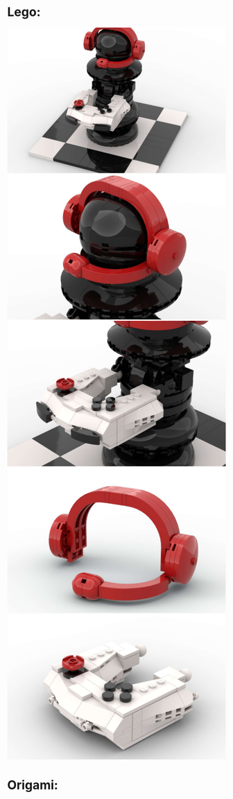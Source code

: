# Lego:

![Chess Pawn](Source%20Files/Lego/Pawn.jpg) ![Chess Pawn](Source%20Files/Lego/HeadPawn.jpg)
![Chess Pawn](Source%20Files/Lego/CloseupPawn.jpg) ![Chess Pawn](Source%20Files/Lego/Headphones.jpg)
![Chess Pawn](Source%20Files/Lego/Controller.jpg)

# Origami:

